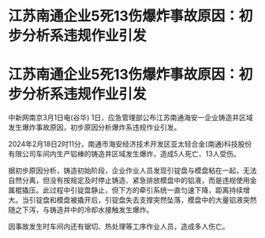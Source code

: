 # 江苏南通企业5死13伤爆炸事故原因：初步分析系违规作业引发

# 江苏南通企业5死13伤爆炸事故原因：初步分析系违规作业引发

中新网南京3月1日电(谷华) 1日，应急管理部公布江苏南通海安一企业铸造井区域发生爆炸事故原因，初步原因分析爆炸系违规作业引发。

2024年2月18日2时11分，南通市海安经济技术开发区亚太轻合金(南通)科技股份有限公司车间内生产铝棒的铸造井区域发生爆炸，造成5人死亡、13人受伤。

据初步原因分析，铸造初始阶段，企业作业人员发现引锭盘与模盘粘在一起，无法自然分离，但没有按规定及时停止铸造、紧急排放模盘中的铝液，而是违规使用金属棍撬压。此过程中引锭盘静止，但下方的牵引系统一直匀速下降，距离持续增大。当引锭盘和模盘被撬开后，引锭盘失去支撑突然坠落，模盘中的大量铝液突然随之下泻，与铸造井中的冷却水接触发生爆炸。

因事故发生时车间内还有锯切、热处理等工序作业人员，造成多人伤亡。

